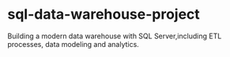 # sql-data-warehouse-project
Building a modern data warehouse with SQL Server,including ETL processes, data modeling and analytics.
